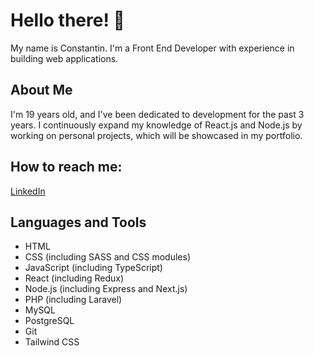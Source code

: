 # Hello there! 👋

My name is Constantin. I'm a Front End Developer with experience in building web applications.

## About Me

I'm 19 years old, and I've been dedicated to development for the past 3 years. 
I continuously expand my knowledge of React.js and Node.js by working on personal projects, which will be showcased in my portfolio.

## How to reach me:
[LinkedIn](https://www.linkedin.com/in/constantin-paladuta-3401b9236/)

## Languages and Tools

- HTML
- CSS (including SASS and CSS modules)
- JavaScript (including TypeScript)
- React (including Redux)
- Node.js (including Express and Next.js)
- PHP (including Laravel)
- MySQL
- PostgreSQL
- Git
- Tailwind CSS

